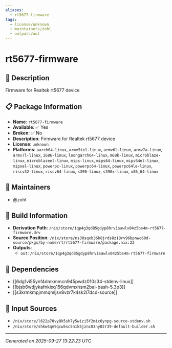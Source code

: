 ```yaml
---
aliases:
  - rt5677-firmware
tags:
  - license/unknown
  - maintainers/zohl
  - outputs/out
---
```


# rt5677-firmware

## 📝 Description

Firmware for Realtek rt5677 device

## 📋 Package Information

- **Name**: `rt5677-firmware`
- **Available**: ✅ Yes
- **Broken**: ✅ No
- **Description**: Firmware for Realtek rt5677 device
- **License**: `unknown`
- **Platforms**: `aarch64-linux`, `armv5tel-linux`, `armv6l-linux`, `armv7a-linux`, `armv7l-linux`, `i686-linux`, `loongarch64-linux`, `m68k-linux`, `microblaze-linux`, `microblazeel-linux`, `mips-linux`, `mips64-linux`, `mips64el-linux`, `mipsel-linux`, `powerpc-linux`, `powerpc64-linux`, `powerpc64le-linux`, `riscv32-linux`, `riscv64-linux`, `s390-linux`, `s390x-linux`, `x86_64-linux`
## 👥 Maintainers

- @zohl


## 🔧 Build Information

- **Derivation Path**: `/nix/store/1qp4g3qd85gdyp8hrv1sawlv04z5bs4m-rt5677-firmware.drv`
- **Source Position**: `/nix/store/ns30sqxb36k8jrds8z18rv96bpnwc60d-source/pkgs/by-name/rt/rt5677-firmware/package.nix:23`
- **Outputs**:
  - `out`:  `/nix/store/1qp4g3qd85gdyp8hrv1sawlv04z5bs4m-rt5677-firmware`

## 🔗 Dependencies

- [[6dg1vi55ynf4dmkmmcn945pwdz010s34-stdenv-linux]]
- [[bjsb6wdjykafnkixq156qdvmxhsm2bai-bash-5.3p3]]
- [[s3krmkmpjmmqmljsv8vzr7k4sk2l7dcd-source]]

## 📁 Input Sources

- `/nix/store/l622p70vy8k5sh7y5wizi5f2mic6ynpg-source-stdenv.sh`
- `/nix/store/shkw4qm9qcw5sc5n1k5jznc83ny02r39-default-builder.sh`

---
*Generated on 2025-09-27 13:22:23 UTC*
